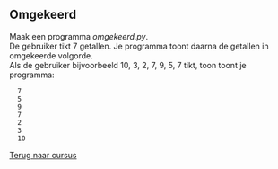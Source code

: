 ## Omgekeerd

Maak een programma _omgekeerd.py_.\
De gebruiker tikt 7 getallen. Je programma toont daarna de getallen in
omgekeerde volgorde.\
Als de gebruiker bijvoorbeeld 10, 3, 2, 7, 9, 5, 7 tikt, toon toont je
programma:

      7
      5
      9
      7
      2
      3
      10

[Terug naar cursus](/25_toevoegen.html)